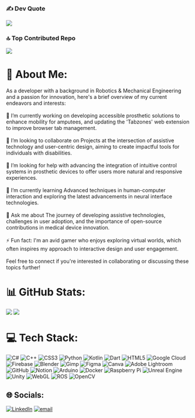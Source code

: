 ### ✍️ Dev Quote
![](https://quotes-github-readme.vercel.app/api?type=horizontal&theme=merko)

### 🔝 Top Contributed Repo
![](https://github-contributor-stats.vercel.app/api?username=GamingRadar&limit=5&theme=blue-green&combine_all_yearly_contributions=true)

# 💫 About Me:
As a developer with a background in Robotics & Mechanical Engineering and a passion for innovation, here's a brief overview of my current endeavors and interests:<br><br>🔭 I’m currently working on developing accessible prosthetic solutions to enhance mobility for amputees, and updating the 'Tabzones' web extension to improve browser tab management.<br><br>👯 I’m looking to collaborate on Projects at the intersection of assistive technology and user-centric design, aiming to create impactful tools for individuals with disabilities.<br><br>🤝 I’m looking for help with advancing the integration of intuitive control systems in prosthetic devices to offer users more natural and responsive experiences.<br><br>🌱 I’m currently learning Advanced techniques in human-computer interaction and exploring the latest advancements in neural interface technologies.<br><br>💬 Ask me about The journey of developing assistive technologies, challenges in user adoption, and the importance of open-source contributions in medical device innovation.<br><br>⚡ Fun fact: I'm an avid gamer who enjoys exploring virtual worlds, which often inspires my approach to interactive design and user engagement.<br><br>Feel free to connect if you're interested in collaborating or discussing these topics further!

# 📊 GitHub Stats:
![](https://github-readme-stats.vercel.app/api/top-langs/?username=GamingRadar&theme=dark&hide_border=true&include_all_commits=false&count_private=false&layout=compact)
![](https://nirzak-streak-stats.vercel.app/?user=GamingRadar&theme=dark&hide_border=true)<br/>


# 💻 Tech Stack:
![C#](https://img.shields.io/badge/c%23-%23239120.svg?style=flat&logo=csharp&logoColor=white) ![C++](https://img.shields.io/badge/c++-%2300599C.svg?style=flat&logo=c%2B%2B&logoColor=white) ![CSS3](https://img.shields.io/badge/css3-%231572B6.svg?style=flat&logo=css3&logoColor=white) ![Python](https://img.shields.io/badge/python-3670A0?style=flat&logo=python&logoColor=ffdd54) ![Kotlin](https://img.shields.io/badge/kotlin-%237F52FF.svg?style=flat&logo=kotlin&logoColor=white) ![Dart](https://img.shields.io/badge/dart-%230175C2.svg?style=flat&logo=dart&logoColor=white) ![HTML5](https://img.shields.io/badge/html5-%23E34F26.svg?style=flat&logo=html5&logoColor=white) ![Google Cloud](https://img.shields.io/badge/GoogleCloud-%234285F4.svg?style=flat&logo=google-cloud&logoColor=white) ![Firebase](https://img.shields.io/badge/firebase-a08021?style=flat&logo=firebase&logoColor=ffcd34) ![Blender](https://img.shields.io/badge/blender-%23F5792A.svg?style=flat&logo=blender&logoColor=white) ![Gimp](https://img.shields.io/badge/Gimp-657D8B?style=flat&logo=gimp&logoColor=FFFFFF) ![Figma](https://img.shields.io/badge/figma-%23F24E1E.svg?style=flat&logo=figma&logoColor=white) ![Canva](https://img.shields.io/badge/Canva-%2300C4CC.svg?style=flat&logo=Canva&logoColor=white) ![Adobe Lightroom](https://img.shields.io/badge/Adobe%20Lightroom-31A8FF.svg?style=flat&logo=Adobe%20Lightroom&logoColor=white) ![GitHub](https://img.shields.io/badge/github-%23121011.svg?style=flat&logo=github&logoColor=white) ![Notion](https://img.shields.io/badge/Notion-%23000000.svg?style=flat&logo=notion&logoColor=white) ![Arduino](https://img.shields.io/badge/-Arduino-00979D?style=flat&logo=Arduino&logoColor=white) ![Docker](https://img.shields.io/badge/docker-%230db7ed.svg?style=flat&logo=docker&logoColor=white) ![Raspberry Pi](https://img.shields.io/badge/-Raspberry_Pi-C51A4A?style=flat&logo=Raspberry-Pi) ![Unreal Engine](https://img.shields.io/badge/unrealengine-%23313131.svg?style=flat&logo=unrealengine&logoColor=white) ![Unity](https://img.shields.io/badge/unity-%23000000.svg?style=flat&logo=unity&logoColor=white) ![WebGL](https://img.shields.io/badge/WebGL-990000?logo=webgl&logoColor=white&style=flat) ![ROS](https://img.shields.io/badge/ros-%230A0FF9.svg?style=flat&logo=ros&logoColor=white) ![OpenCV](https://img.shields.io/badge/opencv-%23white.svg?style=flat&logo=opencv&logoColor=white)

## 🌐 Socials:
[![LinkedIn](https://img.shields.io/badge/LinkedIn-%230077B5.svg?logo=linkedin&logoColor=white)](https://linkedin.com/in/https://www.linkedin.com/in/devashishtambade/) [![email](https://img.shields.io/badge/Email-D14836?logo=gmail&logoColor=white)](mailto:devashishtambade.dev@gmail.com) 




<!-- Proudly created with GPRM ( https://gprm.itsvg.in ) -->
